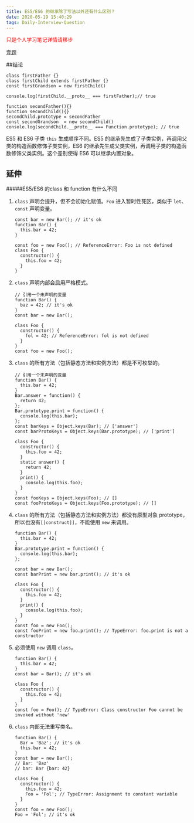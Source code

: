 ```yaml
---
title: ES5/ES6 的继承除了写法以外还有什么区别？
date: 2020-05-19 15:40:29
tags: Daily-Interview-Question
---
```


<p style="color:red">只是个人学习笔记详情请移步</p>

<a href="https://muyiy.cn/question/frame/1.html">壹题</a>



##结论

```
class firstFather {}
class firstChild extends firstFather {}
const firstGrandson = new firstChild()

console.log(firstChild.__proto__ === firstFather);// true

function secondFather(){}
function secondChild(){}
secondChild.prototype = secondFather
const secondGrandson  = new secondChild()
console.log(secondChild.__proto__ === Function.prototype); // true
```

ES5 和 ES6 子类 `this` 生成顺序不同。ES5 的继承先生成了子类实例，再调用父类的构造函数修饰子类实例，ES6 的继承先生成父类实例，再调用子类的构造函数修饰父类实例。这个差别使得 ES6 可以继承内置对象。



## 延伸

#####ES5/ES6 的class 和 function 有什么不同

1. `class` 声明会提升，但不会初始化赋值。`Foo` 进入暂时性死区，类似于 `let`、`const` 声明变量。

   ```
   const bar = new Bar(); // it's ok
   function Bar() {
     this.bar = 42;
   }
   
   const foo = new Foo(); // ReferenceError: Foo is not defined
   class Foo {
     constructor() {
       this.foo = 42;
     }
   }
   ```

   

2. `class` 声明内部会启用严格模式。

   ```
   // 引用一个未声明的变量
   function Bar() {
     baz = 42; // it's ok
   }
   const bar = new Bar();
   
   class Foo {
     constructor() {
       fol = 42; // ReferenceError: fol is not defined
     }
   }
   const foo = new Foo();
   
   ```

   

3. `class` 的所有方法（包括静态方法和实例方法）都是不可枚举的。

   ```
   // 引用一个未声明的变量
   function Bar() {
     this.bar = 42;
   }
   Bar.answer = function() {
     return 42;
   };
   Bar.prototype.print = function() {
     console.log(this.bar);
   };
   const barKeys = Object.keys(Bar); // ['answer']
   const barProtoKeys = Object.keys(Bar.prototype); // ['print']
   
   class Foo {
     constructor() {
       this.foo = 42;
     }
     static answer() {
       return 42;
     }
     print() {
       console.log(this.foo);
     }
   }
   const fooKeys = Object.keys(Foo); // []
   const fooProtoKeys = Object.keys(Foo.prototype); // []
   ```

   

4. `class` 的所有方法（包括静态方法和实例方法）都没有原型对象 prototype，所以也没有`[[construct]]`，不能使用 `new` 来调用。

   ```
   function Bar() {
     this.bar = 42;
   }
   Bar.prototype.print = function() {
     console.log(this.bar);
   };
   
   const bar = new Bar();
   const barPrint = new bar.print(); // it's ok
   
   class Foo {
     constructor() {
       this.foo = 42;
     }
     print() {
       console.log(this.foo);
     }
   }
   const foo = new Foo();
   const fooPrint = new foo.print(); // TypeError: foo.print is not a constructor
   
   ```

   

5. 必须使用 `new` 调用 `class`。

   ```
   function Bar() {
     this.bar = 42;
   }
   const bar = Bar(); // it's ok
   
   class Foo {
     constructor() {
       this.foo = 42;
     }
   }
   const foo = Foo(); // TypeError: Class constructor Foo cannot be invoked without 'new'
   ```

   

6. `class` 内部无法重写类名。

   ```
   function Bar() {
     Bar = 'Baz'; // it's ok
     this.bar = 42;
   }
   const bar = new Bar();
   // Bar: 'Baz'
   // bar: Bar {bar: 42}  
   
   class Foo {
     constructor() {
       this.foo = 42;
       Foo = 'Fol'; // TypeError: Assignment to constant variable
     }
   }
   const foo = new Foo();
   Foo = 'Fol'; // it's ok
   ```

   